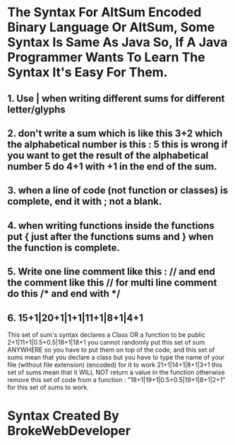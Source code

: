 # The Syntax For AltSum Encoded Binary Language Or AltSum, Some Syntax Is Same As Java So, If A Java Programmer Wants To Learn The Syntax It's Easy For Them.
## 1. Use | when writing different sums for different letter/glyphs
## 2. don't write a sum which is like this 3+2 which the alphabetical number is this : 5 this is wrong if you want to get the result of the alphabetical number 5 do 4+1 with +1 in the end of the sum.
## 3. when a line of code (not function or classes) is complete, end it with ; not a blank. 
## 4. when writing functions inside the functions put { just after the functions sums and } when the function is complete.
## 5. Write one line comment like this : // and end the comment like this // for multi line comment do this /* and end with */
## 6. 15+1|20+1|1+1|11+1|8+1|4+1
This set of sum's syntax declares a Class OR a function to be public
      2+1|11+1|0.5+0.5|18+1|18+1
you cannot randomly put this set of sum ANYWHERE so you have to put them on top of the code, and this set of sums mean that you 
declare a class but you have to type the name of your file (without file extension) (encoded) for it to work
      21+1|14+1|8+1|3+1
this set of sums mean that it WILL NOT return a value in the function otherwise remove this set of code from a function :                      "18+1|19+1|0.5+0.5|19+1|8+1|2+1" 
for this set of sums to work. 
# Syntax Created By BrokeWebDeveloper
